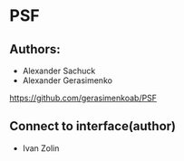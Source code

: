 # PSF 

## Authors:
 - Alexander Sachuck
 - Alexander Gerasimenko

<https://github.com/gerasimenkoab/PSF>

## Connect to interface(author)
- Ivan Zolin
